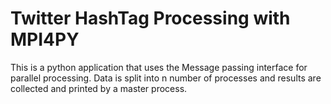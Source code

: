 # Twitter HashTag Processing with MPI4PY

This is a python application that uses the Message passing interface for 
parallel processing. Data is split into n number of processes and 
results are collected and printed by a master process. 
 

